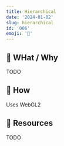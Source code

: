 ```yaml
---
title: Hierarchical
date: '2024-01-02'
slug: hierarchical
id: '006'
emoji: '📐'
---
```


## 🚧 WHat / Why

TODO

## 🚧 How

Uses WebGL2

## 🚧 Resources

TODO
